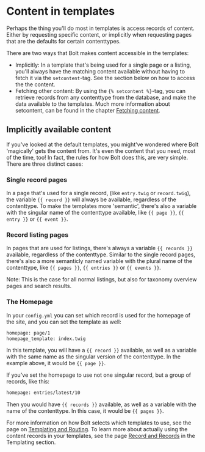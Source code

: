 Content in templates
====================

Perhaps the thing you'll do most in templates is access records of
content. Either by requesting specific content, or implicitly when
requesting pages that are the defaults for certain contenttypes.

There are two ways that Bolt makes content accessible in the templates:

  - Implicitly: In a template that's being used for a single page or a
    listing, you'll always have the matching content available without
    having to fetch it via the `setcontent`-tag. See the section
    below on how to access the the content.
  - Fetching other content: By using the `{% setcontent %}`-tag, 
    you can retrieve records from any contenttype from the database, 
    and make the data available to the templates. Much more information 
    about setcontent, can be found in the chapter 
    [Fetching content](content-fetching).

Implicitly available content
----------------------------
If you've looked at the default templates, you might've wondered where
Bolt 'magically' gets the content from. It's even the content that you
need, most of the time, too! In fact, the rules for how Bolt does this,
are very simple. There are three distinct cases:

### Single record pages

In a page that's used for a single record, (like `entry.twig` or
`record.twig`), the variable `{{ record }}` will always be available,
regardless of the contenttype. To make the templates more 'semantic',
there's also a variable with the singular name of the contenttype
available, like `{{ page }}`, `{{ entry }}` or `{{ event }}`.

### Record listing pages

In pages that are used for listings, there's always a variable `{{ records
}}` available, regardless of the contenttype. Similar to the single record
pages, there's also a more semanticly named variable with the plural name
of the contenttype, like `{{ pages }}`, `{{ entries }}` or `{{ events }}`.

Note: This is the case for all normal listings, but also for taxonomy
overview pages and search results.

### The Homepage

In your `config.yml` you can set which record is used for the homepage of
the site, and you can set the template as well:

```apache
homepage: page/1
homepage_template: index.twig
```

In this template, you will have a `{{ record }}` available, as well as a
variable with the same name as the singular version of the contenttype. In
the example above, it would be `{{ page }}`.

If you've set the homepage to use not one singular record, but a group of
records, like this:

```apache
homepage: entries/latest/10
```

Then you would have `{{ records }}` available, as well as a variable with
the name of the contenttype. In this case, it would be `{{ pages }}`.

For more information on how Bolt selects which templates to use, see the
page on [Templating and Routing](templates-routes). To learn more about
actually using the content records in your templates, see the page 
[Record and Records](record-and-records) in the Templating section.
